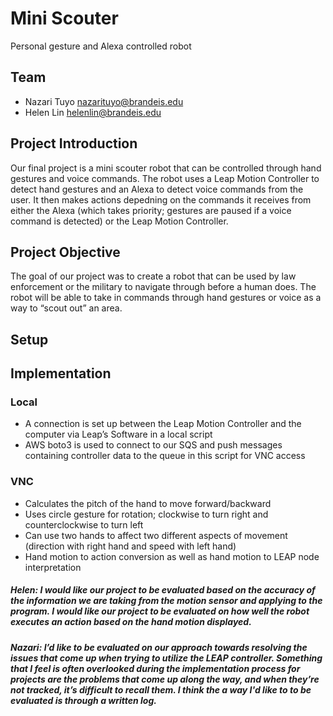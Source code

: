 # Mini Scouter
Personal gesture and Alexa controlled robot

## Team
- Nazari Tuyo nazarituyo@brandeis.edu
- Helen Lin helenlin@brandeis.edu

## Project Introduction
Our final project is a mini scouter robot that can be controlled through hand gestures and voice commands. The robot uses a Leap Motion Controller to detect hand gestures and an Alexa to detect voice commands from the user. It then makes actions depedning on the commands it receives from either the Alexa (which takes priority; gestures are paused if a voice command is detected) or the Leap Motion Controller.

## Project Objective
The goal of our project was to create a robot that can be used by law enforcement or the military to navigate through before a human does. The robot will be able to take in commands through hand gestures or voice as a way to “scout out” an area.

## Setup


## Implementation
### Local
- A connection is set up between the Leap Motion Controller and the computer via Leap’s Software in a local script
- AWS boto3 is used to connect to our SQS and push messages containing controller data to the queue in this script for VNC access

### VNC
- Calculates the pitch of the hand to move forward/backward
- Uses circle gesture for rotation; clockwise to turn right and counterclockwise to turn left
- Can use two hands to affect two different aspects of movement (direction with right hand and speed with left hand)
- Hand motion to action conversion as well as hand motion to LEAP node interpretation

##### Helen: I would like our project to be evaluated based on the accuracy of the information we are taking from the motion sensor and applying to the program. I would like our project to be evaluated on how well the robot executes an action based on the hand motion displayed. 

##### Nazari: I’d like to be evaluated on our approach towards resolving the issues that come up when trying to utilize the LEAP controller. Something that I feel is often overlooked during the implementation process for projects are the problems that come up along the way, and when they’re not tracked, it’s difficult to recall them. I think the a way I'd like to to be evaluated is through a written log.
